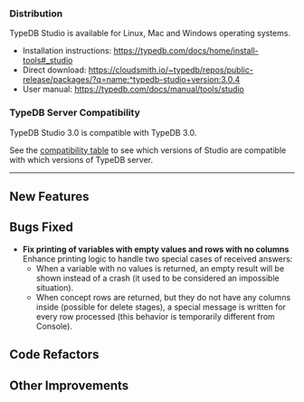 ### Distribution

TypeDB Studio is available for Linux, Mac and Windows operating systems.

- Installation instructions: https://typedb.com/docs/home/install-tools#_studio
- Direct download: https://cloudsmith.io/~typedb/repos/public-release/packages/?q=name:^typedb-studio+version:3.0.4
- User manual: https://typedb.com/docs/manual/tools/studio

### TypeDB Server Compatibility

TypeDB Studio 3.0 is compatible with TypeDB 3.0.

See the [compatibility table](https://typedb.com/docs/manual/tools/studio#_version_compatibility) to see
which versions of Studio are compatible with which versions of TypeDB server.

---


## New Features


## Bugs Fixed
- **Fix printing of variables with empty values and rows with no columns**
  Enhance printing logic to handle two special cases of received answers:
  * When a variable with no values is returned, an empty result will be shown instead of a crash (it used to be considered an impossible situation).
  * When concept rows are returned, but they do not have any columns inside (possible for delete stages), a special message is written for every row processed (this behavior is temporarily different from Console).
  
  

## Code Refactors


## Other Improvements

    

